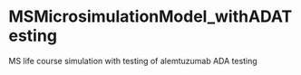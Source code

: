 # MSMicrosimulationModel_withADATesting
MS life course simulation with testing of alemtuzumab ADA testing
